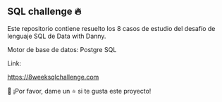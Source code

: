  
## SQL challenge 🔥

Este repositorio contiene resuelto los 8 casos de estudio del desafío de lenguaje SQL de Data with Danny.

Motor de base de datos: Postgre SQL

Link:

https://8weeksqlchallenge.com


👏 ¡Por favor, dame un ⭐️ si te gusta este proyecto!
